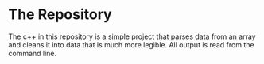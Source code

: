 # The Repository
The c++ in this repository is a simple project that parses data from an array and cleans it into data that is much more legible. All output is read from the command line.

